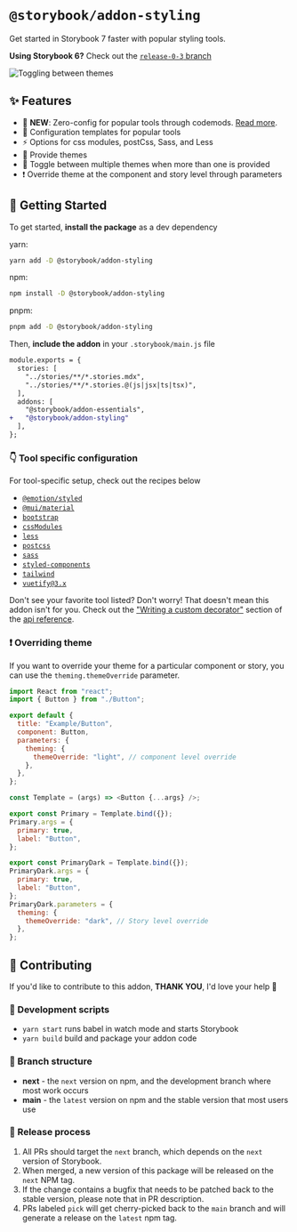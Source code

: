 # `@storybook/addon-styling`

Get started in Storybook 7 faster with popular styling tools.

**Using Storybook 6?** Check out the [`release-0-3` branch](https://github.com/storybookjs/addon-styling/tree/release-0-3)

![Toggling between themes](./.github/media/styles-addon.gif)

## ✨ Features

- 🤖 **NEW**: Zero-config for popular tools through codemods. [Read more](https://github.com/storybookjs/addon-styling/tree/main/docs/auto-configuration.md).
- 🧩 Configuration templates for popular tools
- ⚡️ Options for css modules, postCss, Sass, and Less
- 🎨 Provide themes
- 🔄 Toggle between multiple themes when more than one is provided
- ❗️ Override theme at the component and story level through parameters

## 🏁 Getting Started

To get started, **install the package** as a dev dependency

yarn:

```zsh
yarn add -D @storybook/addon-styling
```

npm:

```zsh
npm install -D @storybook/addon-styling
```

pnpm:

```zsh
pnpm add -D @storybook/addon-styling
```

Then, **include the addon** in your `.storybook/main.js` file

```diff
module.exports = {
  stories: [
    "../stories/**/*.stories.mdx",
    "../stories/**/*.stories.@(js|jsx|ts|tsx)",
  ],
  addons: [
    "@storybook/addon-essentials",
+   "@storybook/addon-styling"
  ],
};
```

### 👇 Tool specific configuration

For tool-specific setup, check out the recipes below

- [`@emotion/styled`](https://github.com/storybookjs/addon-styling/tree/main/docs/getting-started/emotion.md)
- [`@mui/material`](https://github.com/storybookjs/addon-styling/tree/main/docs/getting-started/material-ui.md)
- [`bootstrap`](https://github.com/storybookjs/addon-styling/tree/main/docs/getting-started/bootstrap.md)
- [`cssModules`](https://github.com/storybookjs/addon-styling/blob/main/docs/api.md#optionscssmodules)
- [`less`](https://github.com/storybookjs/addon-styling/blob/main/docs/api.md#optionsless)
- [`postcss`](https://github.com/storybookjs/addon-styling/blob/main/docs/api.md#optionspostcss)
- [`sass`](https://github.com/storybookjs/addon-styling/blob/main/docs/api.md#optionssass)
- [`styled-components`](https://github.com/storybookjs/addon-styling/tree/main/docs/getting-started/styled-components.md)
- [`tailwind`](https://github.com/storybookjs/addon-styling/tree/main/docs/getting-started/tailwind.md)
- [`vuetify@3.x`](./docs/api.md#writing-a-custom-decorator)

Don't see your favorite tool listed? Don't worry! That doesn't mean this addon isn't for you. Check out the ["Writing a custom decorator"](https://github.com/storybookjs/addon-styling/blob/main/docs/api.md#writing-a-custom-decorator) section of the [api reference](https://github.com/storybookjs/addon-styling/blob/main/docs/api.md).

### ❗️ Overriding theme

If you want to override your theme for a particular component or story, you can use the `theming.themeOverride` parameter.

```js
import React from "react";
import { Button } from "./Button";

export default {
  title: "Example/Button",
  component: Button,
  parameters: {
    theming: {
      themeOverride: "light", // component level override
    },
  },
};

const Template = (args) => <Button {...args} />;

export const Primary = Template.bind({});
Primary.args = {
  primary: true,
  label: "Button",
};

export const PrimaryDark = Template.bind({});
PrimaryDark.args = {
  primary: true,
  label: "Button",
};
PrimaryDark.parameters = {
  theming: {
    themeOverride: "dark", // Story level override
  },
};
```

## 🤝 Contributing

If you'd like to contribute to this addon, **THANK YOU**, I'd love your help 🙏

### 📝 Development scripts

- `yarn start` runs babel in watch mode and starts Storybook
- `yarn build` build and package your addon code

### 🌲 Branch structure

- **next** - the `next` version on npm, and the development branch where most work occurs
- **main** - the `latest` version on npm and the stable version that most users use

### 🚀 Release process

1. All PRs should target the `next` branch, which depends on the `next` version of Storybook.
2. When merged, a new version of this package will be released on the `next` NPM tag.
3. If the change contains a bugfix that needs to be patched back to the stable version, please note that in PR description.
4. PRs labeled `pick` will get cherry-picked back to the `main` branch and will generate a release on the `latest` npm tag.
